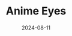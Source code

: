 ---
title: Anime Eyes
caption: A piece made as part of the "100 day challenge" with Affinity 2. I'm a bit proud of this one.
img: $assets/gallery/EyesFromReference - 08.png
date: 2024-08-11
showcase: true
color: "#FFFFFF"
---
